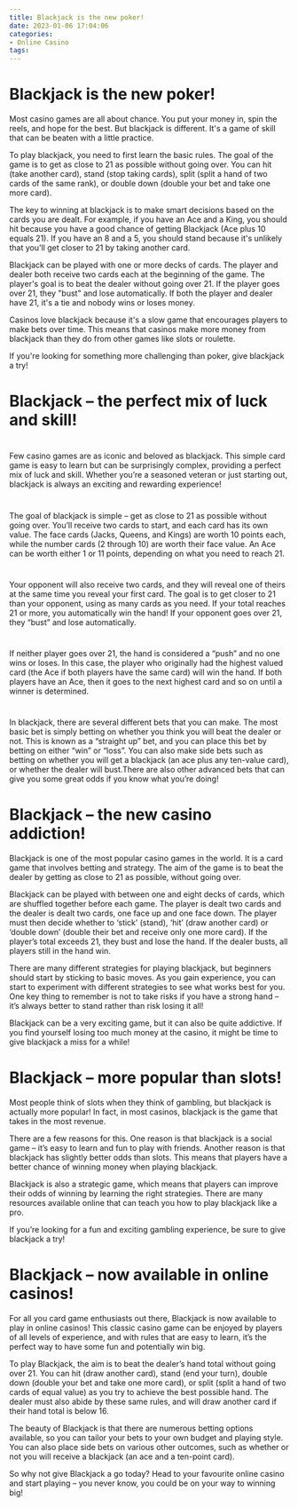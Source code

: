 ```yaml
---
title: Blackjack is the new poker!
date: 2023-01-06 17:04:06
categories:
- Online Casino
tags:
---
```



#  Blackjack is the new poker!

Most casino games are all about chance. You put your money in, spin the reels, and hope for the best. But blackjack is different. It's a game of skill that can be beaten with a little practice.

To play blackjack, you need to first learn the basic rules. The goal of the game is to get as close to 21 as possible without going over. You can hit (take another card), stand (stop taking cards), split (split a hand of two cards of the same rank), or double down (double your bet and take one more card).

The key to winning at blackjack is to make smart decisions based on the cards you are dealt. For example, if you have an Ace and a King, you should hit because you have a good chance of getting Blackjack (Ace plus 10 equals 21). If you have an 8 and a 5, you should stand because it's unlikely that you'll get closer to 21 by taking another card.

Blackjack can be played with one or more decks of cards. The player and dealer both receive two cards each at the beginning of the game. The player's goal is to beat the dealer without going over 21. If the player goes over 21, they "bust" and lose automatically. If both the player and dealer have 21, it's a tie and nobody wins or loses money.

Casinos love blackjack because it's a slow game that encourages players to make bets over time. This means that casinos make more money from blackjack than they do from other games like slots or roulette.

If you're looking for something more challenging than poker, give blackjack a try!

#  Blackjack – the perfect mix of luck and skill!

#

Few casino games are as iconic and beloved as blackjack. This simple card game is easy to learn but can be surprisingly complex, providing a perfect mix of luck and skill. Whether you’re a seasoned veteran or just starting out, blackjack is always an exciting and rewarding experience!

#

The goal of blackjack is simple – get as close to 21 as possible without going over. You’ll receive two cards to start, and each card has its own value. The face cards (Jacks, Queens, and Kings) are worth 10 points each, while the number cards (2 through 10) are worth their face value. An Ace can be worth either 1 or 11 points, depending on what you need to reach 21.

#

Your opponent will also receive two cards, and they will reveal one of theirs at the same time you reveal your first card. The goal is to get closer to 21 than your opponent, using as many cards as you need. If your total reaches 21 or more, you automatically win the hand! If your opponent goes over 21, they “bust” and lose automatically.

#

If neither player goes over 21, the hand is considered a “push” and no one wins or loses. In this case, the player who originally had the highest valued card (the Ace if both players have the same card) will win the hand. If both players have an Ace, then it goes to the next highest card and so on until a winner is determined.

#


In blackjack, there are several different bets that you can make. The most basic bet is simply betting on whether you think you will beat the dealer or not. This is known as a “straight up” bet, and you can place this bet by betting on either “win” or “loss”. You can also make side bets such as betting on whether you will get a blackjack (an ace plus any ten-value card), or whether the dealer will bust.There are also other advanced bets that can give you some great odds if you know what you’re doing!

#  Blackjack – the new casino addiction!

Blackjack is one of the most popular casino games in the world. It is a card game that involves betting and strategy. The aim of the game is to beat the dealer by getting as close to 21 as possible, without going over.

Blackjack can be played with between one and eight decks of cards, which are shuffled together before each game. The player is dealt two cards and the dealer is dealt two cards, one face up and one face down. The player must then decide whether to ‘stick’ (stand), ‘hit’ (draw another card) or ‘double down’ (double their bet and receive only one more card). If the player’s total exceeds 21, they bust and lose the hand. If the dealer busts, all players still in the hand win.

There are many different strategies for playing blackjack, but beginners should start by sticking to basic moves. As you gain experience, you can start to experiment with different strategies to see what works best for you. One key thing to remember is not to take risks if you have a strong hand – it’s always better to stand rather than risk losing it all!

 Blackjack can be a very exciting game, but it can also be quite addictive. If you find yourself losing too much money at the casino, it might be time to give blackjack a miss for a while!

#  Blackjack – more popular than slots!

Most people think of slots when they think of gambling, but blackjack is actually more popular! In fact, in most casinos, blackjack is the game that takes in the most revenue.

There are a few reasons for this. One reason is that blackjack is a social game – it’s easy to learn and fun to play with friends. Another reason is that blackjack has slightly better odds than slots. This means that players have a better chance of winning money when playing blackjack.

Blackjack is also a strategic game, which means that players can improve their odds of winning by learning the right strategies. There are many resources available online that can teach you how to play blackjack like a pro.

If you’re looking for a fun and exciting gambling experience, be sure to give blackjack a try!

#  Blackjack – now available in online casinos!

For all you card game enthusiasts out there, Blackjack is now available to play in online casinos! This classic casino game can be enjoyed by players of all levels of experience, and with rules that are easy to learn, it’s the perfect way to have some fun and potentially win big.

To play Blackjack, the aim is to beat the dealer’s hand total without going over 21. You can hit (draw another card), stand (end your turn), double down (double your bet and take one more card), or split (split a hand of two cards of equal value) as you try to achieve the best possible hand. The dealer must also abide by these same rules, and will draw another card if their hand total is below 16.

The beauty of Blackjack is that there are numerous betting options available, so you can tailor your bets to your own budget and playing style. You can also place side bets on various other outcomes, such as whether or not you will receive a blackjack (an ace and a ten-point card).

So why not give Blackjack a go today? Head to your favourite online casino and start playing – you never know, you could be on your way to winning big!